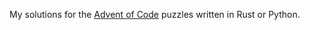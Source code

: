 My solutions for the [Advent of Code](https://adventofcode.com/) puzzles written in Rust or Python.

